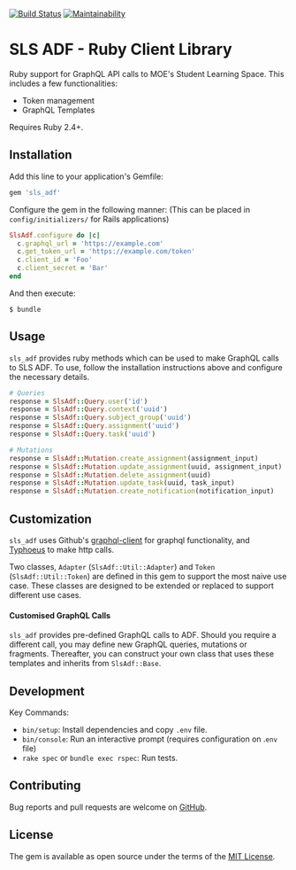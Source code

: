 [![Build Status](https://travis-ci.org/moexmen/sls_adf.svg?branch=master)](https://travis-ci.org/moexmen/sls_adf) [![Maintainability](https://api.codeclimate.com/v1/badges/5d7c2801d4a37ecf8cdf/maintainability)](https://codeclimate.com/github/moexmen/sls_adf/maintainability)

# SLS ADF - Ruby Client Library

Ruby support for GraphQL API calls to MOE's Student Learning Space.
This includes a few functionalities:
  - Token management
  - GraphQL Templates

Requires Ruby 2.4+.

## Installation

Add this line to your application's Gemfile:

```ruby
gem 'sls_adf'
```

Configure the gem in the following manner:
(This can be placed in `config/initializers/` for Rails applications)

```ruby
SlsAdf.configure do |c|
  c.graphql_url = 'https://example.com'
  c.get_token_url = 'https://example.com/token'
  c.client_id = 'Foo'
  c.client_secret = 'Bar'
end
```

And then execute:

    $ bundle

## Usage

`sls_adf` provides ruby methods which can be used to make GraphQL calls to SLS ADF.
To use, follow the installation instructions above and configure the necessary details.

```ruby
# Queries
response = SlsAdf::Query.user('id')
response = SlsAdf::Query.context('uuid')
response = SlsAdf::Query.subject_group('uuid')
response = SlsAdf::Query.assignment('uuid')
response = SlsAdf::Query.task('uuid')

# Mutations
response = SlsAdf::Mutation.create_assignment(assignment_input)
response = SlsAdf::Mutation.update_assignment(uuid, assignment_input)
response = SlsAdf::Mutation.delete_assignment(uuid)
response = SlsAdf::Mutation.update_task(uuid, task_input)
response = SlsAdf::Mutation.create_notification(notification_input)
```

## Customization

`sls_adf` uses Github's [graphql-client](https://github.com/github/graphql-client) for
graphql functionality, and [Typhoeus](https://github.com/typhoeus/typhoeus) to make
http calls.

Two classes, `Adapter` (`SlsAdf::Util::Adapter`) and `Token` (`SlsAdf::Util::Token`) are
defined in this gem to support the most naive use case. These classes are designed to be
extended or replaced to support different use cases.

#### Customised GraphQL Calls

`sls_adf` provides pre-defined GraphQL calls to ADF. Should you require a different call,
you may define new GraphQL queries, mutations or fragments. Thereafter, you can construct
your own class that uses these templates and inherits from `SlsAdf::Base`.

## Development

Key Commands:
 - `bin/setup`: Install dependencies and copy `.env` file.
 - `bin/console`: Run an interactive prompt (requires configuration on .`env` file)
 - `rake spec` or `bundle exec rspec`: Run tests.

## Contributing

Bug reports and pull requests are welcome on [GitHub](https://github.com/moexmen/sls_adf).

## License

The gem is available as open source under the terms of the [MIT License](https://opensource.org/licenses/MIT).

